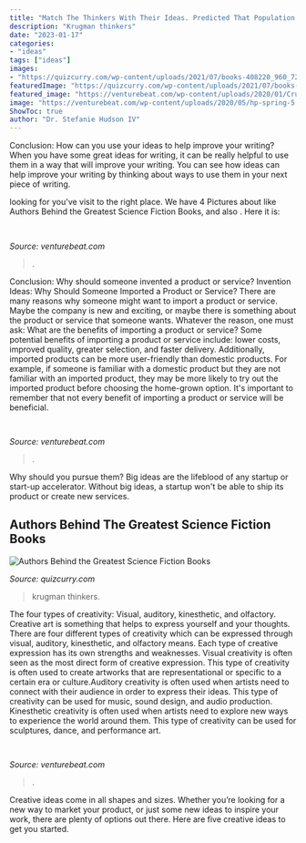```yaml
---
title: "Match The Thinkers With Their Ideas. Predicted That Population - Authors Behind The Greatest Science Fiction Books"
description: "Krugman thinkers"
date: "2023-01-17"
categories:
- "ideas"
tags: ["ideas"]
images:
- "https://quizcurry.com/wp-content/uploads/2021/07/books-408220_960_720-768x512.jpg"
featuredImage: "https://quizcurry.com/wp-content/uploads/2021/07/books-408220_960_720-768x512.jpg"
featured_image: "https://venturebeat.com/wp-content/uploads/2020/01/Cruise-Track-4-Inside-Vehicle.jpg?w=800"
image: "https://venturebeat.com/wp-content/uploads/2020/05/hp-spring-5.jpg"
ShowToc: true
author: "Dr. Stefanie Hudson IV"
---
```



Conclusion: How can you use your ideas to help improve your writing?
When you have some great ideas for writing, it can be really helpful to use them in a way that will improve your writing. You can see how ideas can help improve your writing by thinking about ways to use them in your next piece of writing.

	

		
looking for  you've visit to the right place. We have 4 Pictures about  like Authors Behind the Greatest Science Fiction Books,  and also . Here it is:
		
    
## 

<img loading=lazy src="https://venturebeat.com/wp-content/uploads/2020/05/hp-spring-3.jpg" onerror="this.onerror=null;this.src='https://tse1.mm.bing.net/th?id=OIP.H8-F05tDCgapzlY-UoZu5gHaEy&amp;pid=15.1';" alt="">

_Source: venturebeat.com_

>. 

	

Conclusion: Why should someone invented a product or service?
Invention Ideas: Why Should Someone Imported a Product or Service?
There are many reasons why someone might want to import a product or service. Maybe the company is new and exciting, or maybe there is something about the product or service that someone wants. Whatever the reason, one must ask: What are the benefits of importing a product or service? 
Some potential benefits of importing a product or service include: lower costs, improved quality, greater selection, and faster delivery. Additionally, imported products can be more user-friendly than domestic products. For example, if someone is familiar with a domestic product but they are not familiar with an imported product, they may be more likely to try out the imported product before choosing the home-grown option. 
It's important to remember that not every benefit of importing a product or service will be beneficial.

    
## 

<img loading=lazy src="https://venturebeat.com/wp-content/uploads/2020/05/hp-spring-5.jpg" onerror="this.onerror=null;this.src='https://tse4.mm.bing.net/th?id=OIP.fXSXyjRlr5jTrM8LdxvxWQHaFj&amp;pid=15.1';" alt="">

_Source: venturebeat.com_

>. 

	

Why should you pursue them?
Big ideas are the lifeblood of any startup or start-up accelerator. Without big ideas, a startup won't be able to ship its product or create new services.

    
## Authors Behind The Greatest Science Fiction Books

<img loading=lazy src="https://quizcurry.com/wp-content/uploads/2021/07/books-408220_960_720-768x512.jpg" onerror="this.onerror=null;this.src='https://tse1.mm.bing.net/th?id=OIP.giNluB1EF-kuc2SluDuK2gHaE8&amp;pid=15.1';" alt="Authors Behind the Greatest Science Fiction Books">

_Source: quizcurry.com_

>krugman thinkers. 

	

The four types of creativity: Visual, auditory, kinesthetic, and olfactory.
Creative art is something that helps to express yourself and your thoughts. There are four different types of creativity which can be expressed through visual, auditory, kinesthetic, and olfactory means. Each type of creative expression has its own strengths and weaknesses. Visual creativity is often seen as the most direct form of creative expression. This type of creativity is often used to create artworks that are representational or specific to a certain era or culture.Auditory creativity is often used when artists need to connect with their audience in order to express their ideas. This type of creativity can be used for music, sound design, and audio production. Kinesthetic creativity is often used when artists need to explore new ways to experience the world around them. This type of creativity can be used for sculptures, dance, and performance art.

    
## 

<img loading=lazy src="https://venturebeat.com/wp-content/uploads/2020/01/Cruise-Track-4-Inside-Vehicle.jpg?w=800" onerror="this.onerror=null;this.src='https://tse1.mm.bing.net/th?id=OIP.yrzj_xT8CPpaMnmsbaoxwAHaFj&amp;pid=15.1';" alt="">

_Source: venturebeat.com_

>. 

	

Creative ideas come in all shapes and sizes. Whether you’re looking for a new way to market your product, or just some new ideas to inspire your work, there are plenty of options out there. Here are five creative ideas to get you started.

